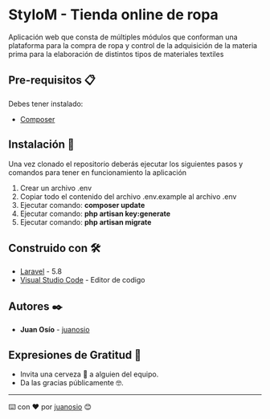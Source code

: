 # StyloM - Tienda online de ropa

Aplicación web que consta de múltiples módulos que conforman una plataforma para la compra de ropa y control de la adquisición de la materia prima para la elaboración de distintos tipos de materiales textiles

## Pre-requisitos 📋

Debes tener instalado: 

* [Composer](https://getcomposer.org/)

## Instalación 🔧

Una vez clonado el repositorio deberás ejecutar los siguientes pasos y comandos para tener en funcionamiento la aplicación 

1. Crear un archivo .env
2. Copiar todo el contenido del archivo .env.example al archivo .env
3. Ejecutar comando: **composer update**
4. Ejecutar comando: **php artisan key:generate**
6. Ejecutar comando: **php artisan migrate**


## Construido con 🛠️


* [Laravel](https://laravel.com/) - 5.8
* [Visual Studio Code](https://code.visualstudio.com/) - Editor de codigo


## Autores ✒️

* **Juan Osío** - [juanosio](https://github.com/juanosio)


 
## Expresiones de Gratitud 🎁

* Invita una cerveza 🍺 a alguien del equipo. 
* Da las gracias públicamente 🤓.



---
⌨️ con ❤️ por [juanosio](https://github.com/juanosio) 😊
